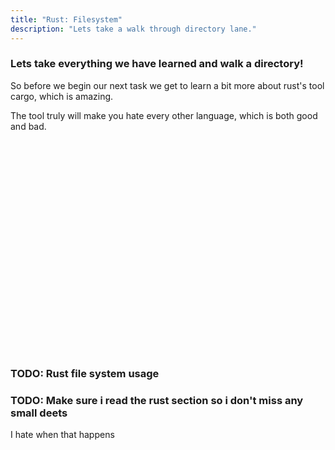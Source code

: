 ```yaml
---
title: "Rust: Filesystem"
description: "Lets take a walk through directory lane."
---
```


### Lets take everything we have learned and walk a directory!
So before we begin our next task we get to learn a bit more about rust's tool
cargo, which is amazing.

The tool truly will make you hate every other language, which is both good and
bad.

<br/>
<br/>
<br/>
<br/>
<br/>
<br/>
<br/>
<br/>
<br/>
<br/>
<br/>
<br/>
<br/>
<br/>
<br/>
<br/>
<br/>
<br/>
<br/>
<br/>

### TODO: Rust file system usage
### TODO: Make sure i read the rust section so i don't miss any small deets
I hate when that happens

<br/>
<br/>
<br/>
<br/>
<br/>
<br/>
<br/>
<br/>
<br/>
<br/>
<br/>
<br/>
<br/>
<br/>
<br/>
<br/>
<br/>
<br/>
<br/>
<br/>

